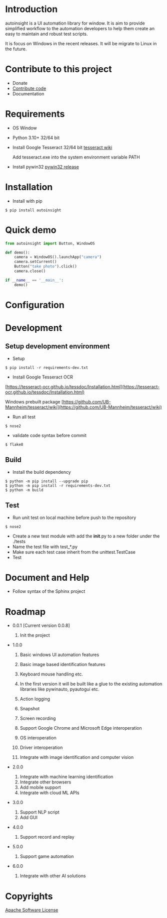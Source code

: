 # Introduction

autoinsight is a UI automation library for window. It is aim to provide simplified workflow to the automation developers
to help them create an easy to maintain and robust test scripts.

It is focus on Windows in the recent releases. It will be migrate to Linux in the future.

# Contribute to this project

- Donate
- [Contribute code](https://github.com/shangerxin/autoinsight/issues)
- Documentation

# Requirements
- OS Window
- Python 3.10+ 32/64 bit
- Install Google Tesseract 32/64 bit
  [tesseract wiki](https://github.com/UB-Mannheim/tesseract/wiki)

  Add tesseract.exe into the system environment variable PATH
- Install pywin32
  [pywin32 release](https://github.com/mhammond/pywin32/releases)

# Installation

- Install with pip

```
$ pip install autoinsight
```

# Quick demo

```python
from autoinsight import Button, WindowOS

def demo():
    camera = WindowOS().launchApp("camera")
    camera.setCurrent()
    Button("take photo").click()
    camera.close()

if __name__ == '__main__':
    demo()
```

# Configuration

# Development

## Setup development environment

- Setup

```
$ pip install -r requirements-dev.txt
```

- Install Google Tesseract OCR

[https://tesseract-ocr.github.io/tessdoc/Installation.html](https://tesseract-ocr.github.io/tessdoc/Installation.html)

Windows prebuilt package
[https://github.com/UB-Mannheim/tesseract/wiki](https://github.com/UB-Mannheim/tesseract/wiki)

- Run all test

```
$ nose2
```

- validate code syntax before commit

```
$ flake8
```

## Build

- Install the build dependency

```
$ python -m pip install --upgrade pip
$ python -m pip install -r requirements-dev.txt
$ python -m build
```

## Test

- Run unit test on local machine before push to the repository

```
$ nose2
```

- Create a new test module with add the __init__.py to a new folder under the ./tests
- Name the test file with test_*.py
- Make sure each test case inherit from the unittest.TestCase
- Test

# Document and Help

- Follow syntax of the Sphinx project

# Roadmap

- 0.0.1 [Current version 0.0.8]
    1. Init the project

- 1.0.0

    1. Basic windows UI automation features
    2. Basic image based identification features
    3. Keyboard mouse handling etc.
    4. In the first version it will be built like a glue to the existing
       automation libraries like pywinauto, pyautogui etc.

    5. Action logging
    6. Snapshot
    7. Screen recording
    8. Support Google Chrome and Microsoft Edge interoperation
    9. OS interoperation
    10. Driver interoperation
    11. Integrate with image identification and computer vision

- 2.0.0
    1. Integrate with machine learning identification
    2. Integrate other browsers
    3. Add mobile support
    4. Integrate with cloud ML APIs

- 3.0.0
    1. Support NLP script
    2. Add GUI

- 4.0.0
    1. Support record and replay

- 5.0.0
    1. Support game automation

- 6.0.0
    1. Integrate with other AI solutions

# Copyrights

[Apache Software License](http://www.apache.org/licenses/)
